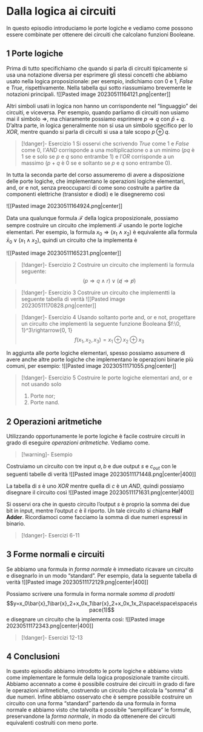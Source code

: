 # Dalla logica ai circuiti
In questo episodio introduciamo le porte logiche e vediamo come possono essere combinate per ottenere dei circuiti che calcolano funzioni Booleane.
## 1 Porte logiche
Prima di tutto specifichiamo che quando si parla di circuiti tipicamente si usa una notazione diversa per esprimere gli stessi concetti che abbiamo usato nella logica proposizionale: per esempio, indichiamo con $0$ e $1$, $False$ e $True$, rispettivamente. Nella tabella qui sotto riassumiamo brevemente le notazioni principali.
![[Pasted image 20230511164121.png|center]]

Altri simboli usati in logica non hanno un corrispondente nel “linguaggio” dei circuiti, e viceversa. Per esempio, quando parliamo di circuiti non usiamo mai il simbolo $\Rightarrow$, ma chiaramente possiamo esprimere $p\Rightarrow q$ con $\bar{p}+q$. D’altra parte, in logica generalmente non si usa un simbolo specifico per lo $XOR$, mentre quando si parla di circuiti si usa a tale scopo $p\oplus q$.

>[!danger]- Esercizio 1 
>Si osservi che scrivendo $True$ come $1$ e $False$ come $0$, l’$AND$ corrisponde a una moltiplicazione o a un minimo ($pq$ è $1$ se e solo se $p$ e $q$ sono entrambe $1$) e l’$OR$ corrisponde a un massimo ($p + q$ è $0$ se e soltanto se $p$ e $q$ sono entrambe $0$).
>

In tutta la seconda parte del corso assumeremo di avere a disposizione delle porte logiche, che implementano le operazioni logiche elementari, and, or e not, senza preoccuparci di come sono costruite a partire da componenti elettriche (transistor e diodi) e le disegneremo cosı̀

![[Pasted image 20230511164924.png|center]]

Data una qualunque formula $\mathcal F$ della logica proposizionale, possiamo sempre costruire un circuito che implementi $\mathcal F$ usando le porte logiche elementari. Per esempio, la formula $x_0\Rightarrow (x_1\land x_2 )$ è equivalente alla formula $\bar{x}_0 \lor(x_1\land x_2)$, quindi un circuito che la implementa è

![[Pasted image 20230511165231.png|center]]

>[!danger]- Esercizio 2
>Costruire un circuito che implementi la formula seguente: 
>$$(p\Rightarrow q\land r)\lor(\not q\Rightarrow \not p)$$

>[!danger]- Esercizio 3
>Costruire un circuito che implementti la seguente tabella di verità
>![[Pasted image 20230511170828.png|center]]

>[!danger]- Esercizio 4 
>Usando soltanto porte and, or e not, progettare un circuito che implementi la seguente funzione Booleana $f:\\0, 1\}^3\rightarrow\{0, 1\}
>$$f(x_1,x_2,x_3)= x_1\oplus x_2\oplus x_3$$

In aggiunta alle porte logiche elementari, spesso possiamo assumere di avere anche altre porte logiche che implementano le operazioni binarie più comuni, per esempio: 
![[Pasted image 20230511171055.png|center]]

>[!danger]- Esercizio 5 
>Costruire le porte logiche elementari and, or e not usando solo
>1. Porte nor;
>2. Porte nand.

## 2 Operazioni aritmetiche
Utilizzando opportunamente le porte logiche è facile costruire circuiti in grado di eseguire *operazioni aritmetiche*. Vediamo come.
>[!warning]- Esempio

Costruiamo un circuito con tre input $a, b$ e due output $s$ e $c_{out}$ con le seguenti tabelle di verità
![[Pasted image 20230511171448.png|center|400]]

La tabella di $s$ è uno $XOR$ mentre quella di $c$ è un $AND$, quindi possiamo disegnare il circuito cosı̀
![[Pasted image 20230511171631.png|center|400]]

Si osservi ora che in questo circuito l’output $s$ è proprio la somma dei due bit in input, mentre l’output $c$ è il riporto. Un tale circuito si chiama **Half Adder**.
Ricordiamoci come facciamo la somma di due numeri espressi in binario.
>[!danger]- Esercizi 6-11

## 3 Forme normali e circuiti
Se abbiamo una formula in *forma normale* è immediato ricavare un circuito e disegnarlo in un modo “standard”. Per esempio, data la seguente tabella di verità
![[Pasted image 20230511172129.png|center|400]]

Possiamo scrivere una formula in forma normale *somma di prodotti* $$y=x_0\bar{x}_1\bar{x}_2+x_0x_1\bar{x}_2+x_0x_1x_2\space\space\space\space(1)$$
e disegnare un circuito che la implementa così:
![[Pasted image 20230511172343.png|center|400]]

>[!danger]- Esercizi 12-13

## 4 Conclusioni
In questo episodio abbiamo introdotto le porte logiche e abbiamo visto come implementare le formule della logica proposizionale tramite circuiti. Abbiamo accennato a come è possibile costruire dei circuiti in grado di fare le operazioni aritmetiche, costruendo un circuito che calcola la “somma” di due numeri. Infine abbiamo osservato che è sempre possibile costruire un circuito con una forma “standard” partendo da una formula in forma
normale e abbiamo visto che talvolta è possibile “semplificare” le formule, preservandone la *forma normale*, in modo da ottenenere dei circuiti equivalenti costruiti con meno porte.
